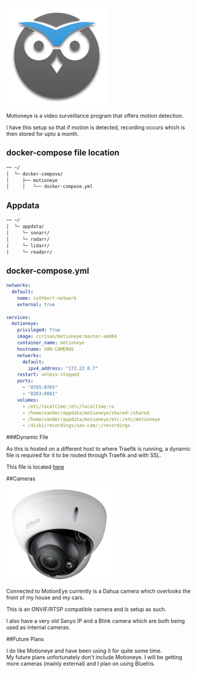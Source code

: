
![](images/motioneye.png)

Motioneye is a video surveillance program that offers motion detection.

I have this setup so that if motion is detected, recording occurs which is then stored for upto a month.

## docker-compose file location
```sh
── ~/
│  └─ docker-compose/
│     ├── motioneye
│     │   └── docker-compose.yml
```

## Appdata

```sh
── ~/
│  └─ appdata/
│     └─ sonarr/
|     └─ radarr/
|     └─ lidarr/
|     └─ readarr/
```

## docker-compose.yml

``` yaml
networks:
  default:
    name: cuthbert-network
    external: true

services:
  motioneye:
    privileged: True
    image: ccrisan/motioneye:master-amd64
    container_name: motioneye
    hostname: XAN-CAMERAS
    networks:
      default:
        ipv4_address: "172.22.0.7"
    restart: unless-stopped
    ports:
      - "8765:8765"
      - "8383:8081"
    volumes:
      - /etc/localtime:/etc/localtime:ro
      - /home/xander/appdata/motioneye/shared:/shared
      - /home/xander/appdata/motioneye/etc:/etc/motioneye
      - /disk1/recordings/xan-cam/:/recordings
```

###Dynamic File

As this is hosted on a different host to where Traefik is running, a dynamic file is required for it to be routed through Traefik and with SSL.

This file is located [here](https://docs.xmsystems.co.uk/dynamic/#motioneye-cuthbert)

##Cameras

![](images/dahua.png)

Connected to MotionEye currently is a Dahua camera which overlooks the front of my house and my cars.

This is an ONVIF/RTSP compatible camera and is setup as such.

I also have a very old Sanyo IP and a Blink camera which are both being used as internal cameras.

##Future Plans

I do like Motioneye and have been using it for quite some time.  
My future plans unfortunately don't include Motioneye.  I will be getting more cameras (mainly external) and I plan on using BlueIris. 

